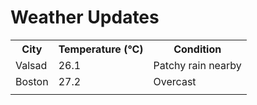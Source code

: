 # Weather Updates

<!-- WEATHER-UPDATE-START -->
<table><tr><th>City</th><th>Temperature (°C)</th><th>Condition</th></tr><tr><td>Valsad</td><td>26.1</td><td>Patchy rain nearby</td></tr><tr><td>Boston</td><td>27.2</td><td>Overcast</td></tr><tr><td></td><td></td><td></td></tr></table>
<!-- WEATHER-UPDATE-END -->
